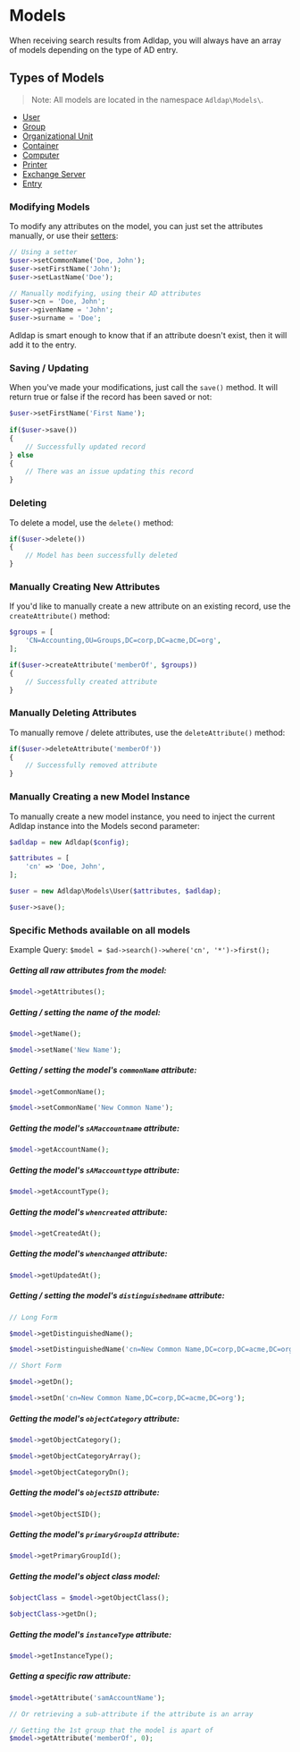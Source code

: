 # Models

When receiving search results from Adldap, you will always have an array of models depending on the type of AD entry.

## Types of Models

> Note: All models are located in the namespace `Adldap\Models\`.

- [User](https://github.com/Adldap2/Adldap2/blob/master/docs/models/USER.md)
- [Group](https://github.com/Adldap2/Adldap2/blob/master/docs/models/GROUP.md)
- [Organizational Unit](https://github.com/Adldap2/Adldap2/blob/master/docs/models/OU.md)
- [Container](https://github.com/Adldap2/Adldap2/blob/master/docs/models/CONTAINER.md)
- [Computer](https://github.com/Adldap2/Adldap2/blob/master/docs/models/COMPUTER.md)
- [Printer](https://github.com/Adldap2/Adldap2/blob/master/docs/models/PRINTER.md)
- [Exchange Server](https://github.com/Adldap2/Adldap2/blob/master/docs/models/EXCHANGE-SERVER.md)
- [Entry](https://github.com/Adldap2/Adldap2/blob/master/docs/models/ENTRY.md)

### Modifying Models

To modify any attributes on the model, you can just set the attributes manually, or use their [setters](#specific-methods-available-on-all-models):

```php
// Using a setter
$user->setCommonName('Doe, John');
$user->setFirstName('John');
$user->setLastName('Doe');

// Manually modifying, using their AD attributes
$user->cn = 'Doe, John';
$user->givenName = 'John';
$user->surname = 'Doe';
```

Adldap is smart enough to know that if an attribute doesn't exist, then it will add it to the entry.

### Saving / Updating

When you've made your modifications, just call the `save()` method. It will return true or false if the record has been
saved or not:

```php
$user->setFirstName('First Name');
    
if($user->save())
{
    // Successfully updated record
} else
{
    // There was an issue updating this record
}
```

### Deleting

To delete a model, use the `delete()` method:

```php
if($user->delete())
{
    // Model has been successfully deleted
}
```

### Manually Creating New Attributes

If you'd like to manually create a new attribute on an existing record, use the `createAttribute()` method:

```php
$groups = [
    'CN=Accounting,OU=Groups,DC=corp,DC=acme,DC=org',
];

if($user->createAttribute('memberOf', $groups))
{
    // Successfully created attribute
}
```

### Manually Deleting Attributes

To manually remove / delete attributes, use the `deleteAttribute()` method:

```php
if($user->deleteAttribute('memberOf'))
{
    // Successfully removed attribute
}
```

### Manually Creating a new Model Instance

To manually create a new model instance, you need to inject the current Adldap instance into the Models second parameter:

```php
$adldap = new Adldap($config);

$attributes = [
    'cn' => 'Doe, John',
];

$user = new Adldap\Models\User($attributes, $adldap);

$user->save();
```

### Specific Methods available on all models

Example Query: `$model = $ad->search()->where('cn', '*')->first();`

##### Getting all raw attributes from the model:

```php
$model->getAttributes();
```

##### Getting / setting the name of the model:

```php
$model->getName();

$model->setName('New Name');
```

##### Getting / setting the model's `commonName` attribute:

```php
$model->getCommonName();

$model->setCommonName('New Common Name');
```

##### Getting the model's `sAMaccountname` attribute:

```php
$model->getAccountName();
```

##### Getting the model's `sAMaccounttype` attribute:

```php
$model->getAccountType();
```

##### Getting the model's `whencreated` attribute:

```php
$model->getCreatedAt();
```

##### Getting the model's `whenchanged` attribute:

```php
$model->getUpdatedAt();
```

##### Getting / setting the model's `distinguishedname` attribute:

```php
// Long Form

$model->getDistinguishedName();

$model->setDistinguishedName('cn=New Common Name,DC=corp,DC=acme,DC=org');

// Short Form

$model->getDn();

$model->setDn('cn=New Common Name,DC=corp,DC=acme,DC=org');
```

##### Getting the model's `objectCategory` attribute:

```php
$model->getObjectCategory();

$model->getObjectCategoryArray();

$model->getObjectCategoryDn();
```

##### Getting the model's `objectSID` attribute:

```php
$model->getObjectSID();
```

##### Getting the model's `primaryGroupId` attribute:

```php
$model->getPrimaryGroupId();
```

##### Getting the model's object class model:

```php
$objectClass = $model->getObjectClass();

$objectClass->getDn();
```

##### Getting the model's `instanceType` attribute:

```php
$model->getInstanceType();
```

##### Getting a specific raw attribute:

```php
$model->getAttribute('samAccountName');

// Or retrieving a sub-attribute if the attribute is an array

// Getting the 1st group that the model is apart of
$model->getAttribute('memberOf', 0); 
```
